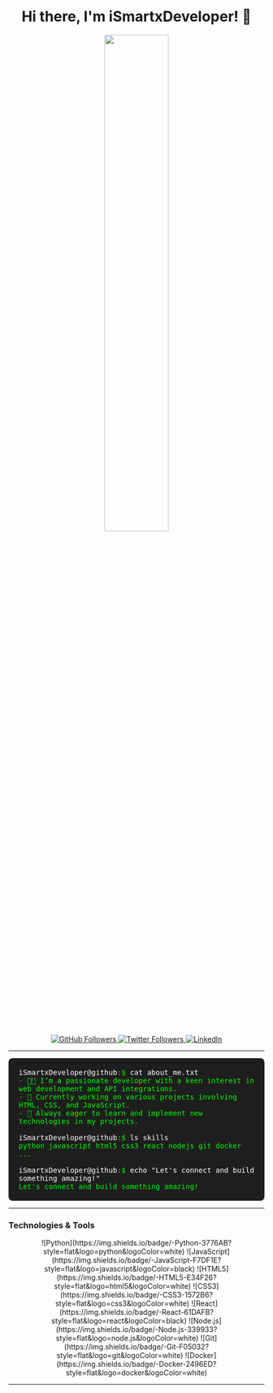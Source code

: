 <h1 align="center">Hi there, I'm iSmartxDeveloper! 👋</h1>

<p align="center">
  <img src="https://github.com/iSmartxDeveloper/iSmartxDeveloper/blob/main/assets/hello.gif" width="50%">
</p>

<p align="center">
  <a href="https://github.com/iSmartxDeveloper">
    <img src="https://img.shields.io/github/followers/iSmartxDeveloper?label=Follow&style=social" alt="GitHub Followers">
  </a>
  <a href="https://twitter.com/yourtwitter">
    <img src="https://img.shields.io/twitter/follow/yourtwitter?label=Follow&style=social" alt="Twitter Followers">
  </a>
  <a href="https://www.linkedin.com/in/yourlinkedin/">
    <img src="https://img.shields.io/badge/-LinkedIn-blue?style=flat&logo=Linkedin&logoColor=white" alt="LinkedIn">
  </a>
</p>

---

<div style="background-color: #1e1e1e; color: #00ff00; font-family: Consolas, Monaco, 'Andale Mono', 'Ubuntu Mono', monospace; padding: 20px; border-radius: 8px;">
  <p style="margin: 0;">
    <span style="color: #ffffff;">iSmartxDeveloper@github</span>:$ <span style="color: #ffffff;">cat about_me.txt</span>
  </p>
  <p style="margin: 0; color: #00ff00;">
    - 👨‍💻 I’m a passionate developer with a keen interest in web development and API integrations.<br>
    - 🌱 Currently working on various projects involving HTML, CSS, and JavaScript.<br>
    - 🚀 Always eager to learn and implement new technologies in my projects.
  </p>
  <br>
  <p style="margin: 0;">
     <span style="color: #ffffff;">iSmartxDeveloper@github</span>:$ <span style="color: #ffffff;">ls skills</span>
  </p>
   <p style="margin: 0; color: #cyan;">
    python javascript html5 css3 react nodejs git docker ...
  </p>
   <br>
   <p style="margin: 0;">
    <span style="color: #ffffff;">iSmartxDeveloper@github</span>:$ <span style="color: #ffffff;">echo "Let's connect and build something amazing!"</span>
  </p>
   <p style="margin: 0; color: #yellow;">
    Let's connect and build something amazing!
  </p>
</div>

---

### Technologies & Tools

<p align="center">
![Python](https://img.shields.io/badge/-Python-3776AB?style=flat&logo=python&logoColor=white)
![JavaScript](https://img.shields.io/badge/-JavaScript-F7DF1E?style=flat&logo=javascript&logoColor=black)
![HTML5](https://img.shields.io/badge/-HTML5-E34F26?style=flat&logo=html5&logoColor=white)
![CSS3](https://img.shields.io/badge/-CSS3-1572B6?style=flat&logo=css3&logoColor=white)
![React](https://img.shields.io/badge/-React-61DAFB?style=flat&logo=react&logoColor=black)
![Node.js](https://img.shields.io/badge/-Node.js-339933?style=flat&logo=node.js&logoColor=white)
![Git](https://img.shields.io/badge/-Git-F05032?style=flat&logo=git&logoColor=white)
![Docker](https://img.shields.io/badge/-Docker-2496ED?style=flat&logo=docker&logoColor=white)
</p>

---

<!-- Add more sections here if needed, like GitHub Stats, Recent Activity etc. -->
